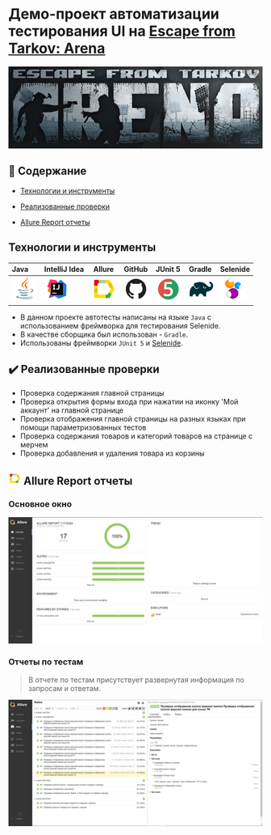 <h1 >Демо-проект автоматизации тестирования UI на <a href="https://arena.tarkov.com/">Escape from Tarkov: Arena</a></h1>

![WB_logo.jpg](media/logo/arena-logo.jpg)

## :page_with_curl: Содержание

* <a href="#tools">Технологии и инструменты</a>

* <a href="#cases">Реализованные проверки</a>

* <a href="#allure">Allure Report отчеты</a>


<a id="tools"></a>
## Технологии и инструменты

| Java                                                                                                    | IntelliJ Idea                                                                                                                | Allure                                                                                                                    | GitHub                                                                                                    | JUnit 5                                                                                                           | Gradle                                                                                                   | Selenide                                                                                                           |
|:--------------------------------------------------------------------------------------------------------|------------------------------------------------------------------------------------------------------------------------------|---------------------------------------------------------------------------------------------------------------------------|-----------------------------------------------------------------------------------------------------------|-------------------------------------------------------------------------------------------------------------------|----------------------------------------------------------------------------------------------------------|--------------------------------------------------------------------------------------------------------------------|
| <a href="https://www.java.com/"><img src="media/logo/Java.svg" width="50" height="50"  alt="Java"/></a> | <a id ="tech" href="https://www.jetbrains.com/idea/"><img src="media/logo/Idea.svg" width="50" height="50"  alt="IDEA"/></a> | <a href="https://github.com/allure-framework"><img src="media/logo/Allure.svg" width="50" height="50"  alt="Allure"/></a> | <a href="https://github.com/"><img src="media/logo/GitHub.svg" width="50" height="50"  alt="Github"/></a> | <a href="https://junit.org/junit5/"><img src="media/logo/Junit5.svg" width="50" height="50"  alt="JUnit 5"/></a> | <a href="https://gradle.org/"><img src="media/logo/Gradle.svg" width="50" height="50"  alt="Gradle"/></a> | <a href="https://ru.selenide.org/"><img src="media/logo/Selenide.svg" width="50" height="50"  alt="Selenide"/></a> |
- В данном проекте автотесты написаны на языке <code>Java</code> с использованием фреймворка для тестирования Selenide.
- В качестве сборщика был использован - <code>Gradle</code>.
- Использованы фреймворки <code>JUnit 5</code> и [Selenide](https://selenide.org/).


<a id="cases"></a>
## :heavy_check_mark: Реализованные проверки

-  Проверка содержания главной страницы
- Проверка открытия формы входа при нажатии на иконку 'Мой аккаунт' на главной странице
-   Проверка отображения главной страницы на разных языках при помощи параметризованных тестов
-  Проверка содержания товаров и категорий товаров на странице с мерчем
-  Проверка добавления и удаления товара из корзины


<a id="allure"></a>
## <img src="media/logo/Allure.svg" width="25" height="25"/></a> Allure Report отчеты

### Основное окно

<p align="center">
<img title="Allure Dashboard" src="media/screens/AllureMain.jpg">
</p>

### Отчеты по тестам

<p align="center">

> В отчете по тестам присутствует развернутая информация по запросам и ответам.

<img title="Allure Tests" src="media/screens/AllureBuild.jpg">
</p>

